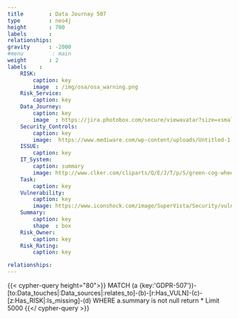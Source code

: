 ```yaml
---
title        : Data Journay 507
type         : neo4j
height       : 700
labels       :
relationships:
gravity      : -2000
#menu         : main
weight       : 2
labels    :
    RISK:
        caption: key
        image  : /img/osa/osa_warning.png
    Risk_Service:
        caption: key
    Data_Journey:
        caption: key
        image  : https://jira.photobox.com/secure/viewavatar?size=xsmall&avatarId=13630&avatarType=issuetype
    Security_Controls:
        caption: key
        image:  https://www.mediware.com/wp-content/uploads/Untitled-1-300x300.png
    ISSUE:
        caption: key
    IT_System:
        caption: summary
        image: http://www.clker.com/cliparts/Q/E/J/T/p/S/green-cog-wheel-hi.png
    Task:
        caption: key
    Vulnerability:
        caption: key
        image: https://www.iconshock.com/image/SuperVista/Security/vulnerability/
    Summary:
        caption: key
        shape  : box
    Risk_Owner:
        caption: key
    Risk_Rating:
        caption: key

relationships:
---
```

 

{{< cypher-query height="80">}}
MATCH (a {key:'GDPR-507'})-[to:Data_touches|:Data_sources|:relates_to]-(b)-[r:Has_VULN]-(c)-[z:Has_RISK|:Is_missing]-(d)
WHERE a.summary is not null
return * 
Limit 5000
{{</ cypher-query >}}

